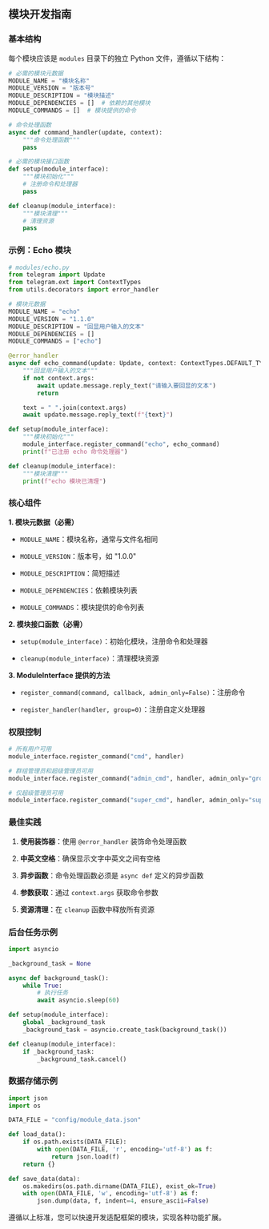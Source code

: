 ## 模块开发指南

### 基本结构

每个模块应该是 `modules` 目录下的独立 Python 文件，遵循以下结构：

```py
# 必需的模块元数据
MODULE_NAME = "模块名称"
MODULE_VERSION = "版本号"
MODULE_DESCRIPTION = "模块描述"
MODULE_DEPENDENCIES = []  # 依赖的其他模块
MODULE_COMMANDS = []  # 模块提供的命令

# 命令处理函数
async def command_handler(update, context):
    """命令处理函数"""
    pass

# 必需的模块接口函数
def setup(module_interface):
    """模块初始化"""
    # 注册命令和处理器
    pass

def cleanup(module_interface):
    """模块清理"""
    # 清理资源
    pass
```

### 示例：Echo 模块

```py
# modules/echo.py
from telegram import Update
from telegram.ext import ContextTypes
from utils.decorators import error_handler

# 模块元数据
MODULE_NAME = "echo"
MODULE_VERSION = "1.1.0"
MODULE_DESCRIPTION = "回显用户输入的文本"
MODULE_DEPENDENCIES = []
MODULE_COMMANDS = ["echo"]

@error_handler
async def echo_command(update: Update, context: ContextTypes.DEFAULT_TYPE):
    """回显用户输入的文本"""
    if not context.args:
        await update.message.reply_text("请输入要回显的文本")
        return

    text = " ".join(context.args)
    await update.message.reply_text(f"{text}")

def setup(module_interface):
    """模块初始化"""
    module_interface.register_command("echo", echo_command)
    print(f"已注册 echo 命令处理器")

def cleanup(module_interface):
    """模块清理"""
    print(f"echo 模块已清理")
```

### 核心组件

**1. 模块元数据（必需）**

- `MODULE_NAME`：模块名称，通常与文件名相同

- `MODULE_VERSION`：版本号，如 "1.0.0"

- `MODULE_DESCRIPTION`：简短描述

- `MODULE_DEPENDENCIES`：依赖模块列表

- `MODULE_COMMANDS`：模块提供的命令列表

**2. 模块接口函数（必需）**

- `setup(module_interface)`：初始化模块，注册命令和处理器

- `cleanup(module_interface)`：清理模块资源

**3. ModuleInterface 提供的方法**

- `register_command(command, callback, admin_only=False)`：注册命令

- `register_handler(handler, group=0)`：注册自定义处理器

### 权限控制

```py
# 所有用户可用
module_interface.register_command("cmd", handler)

# 群组管理员和超级管理员可用
module_interface.register_command("admin_cmd", handler, admin_only="group_admin")

# 仅超级管理员可用
module_interface.register_command("super_cmd", handler, admin_only="super_admin")
```

### 最佳实践

1. **使用装饰器**：使用 `@error_handler` 装饰命令处理函数

2. **中英文空格**：确保显示文字中英文之间有空格

3. **异步函数**：命令处理函数必须是 `async def` 定义的异步函数

4. **参数获取**：通过 `context.args` 获取命令参数

5. **资源清理**：在 `cleanup` 函数中释放所有资源

### 后台任务示例

```py
import asyncio

_background_task = None

async def background_task():
    while True:
        # 执行任务
        await asyncio.sleep(60)

def setup(module_interface):
    global _background_task
    _background_task = asyncio.create_task(background_task())

def cleanup(module_interface):
    if _background_task:
        _background_task.cancel()
```

### 数据存储示例

```py
import json
import os

DATA_FILE = "config/module_data.json"

def load_data():
    if os.path.exists(DATA_FILE):
        with open(DATA_FILE, 'r', encoding='utf-8') as f:
            return json.load(f)
    return {}

def save_data(data):
    os.makedirs(os.path.dirname(DATA_FILE), exist_ok=True)
    with open(DATA_FILE, 'w', encoding='utf-8') as f:
        json.dump(data, f, indent=4, ensure_ascii=False)
```

遵循以上标准，您可以快速开发适配框架的模块，实现各种功能扩展。
